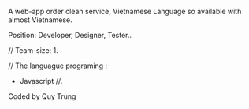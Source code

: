 A web-app order clean service, Vietnamese Language so available with almost Vietnamese.

Position: Developer, Designer, Tester..

//
Team-size: 1.

//
The languague programing :
+ Javascript
//.

Coded by Quy Trung
